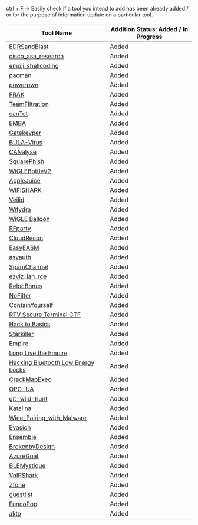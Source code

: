 ctrl + F => Easily check if a tool you intend to add has been already added / or for the purpose of information update on a particular tool.

|   Tool Name           | Addition Status: Added / In Progress                    |
|-----------------------|---------------------------------------------------------|
| [EDRSandBlast](https://github.com/DefconParrot/DefconArsenalTools/blob/main/exploitation/DC30/EDRSandBlast.md) |      Added |
| [cisco_asa_research](https://github.com/DefconParrot/DefconArsenalTools/blob/main/exploitation/DC30/cisco_asa_research.md) | Added  |
| [emoji_shellcoding](https://github.com/DefconParrot/DefconArsenalTools/blob/main/exploitation/DC30/emoji_shellcoding.md)     |      Added                            |
| [pacman](https://github.com/DefconParrot/DefconArsenalTools/blob/main/exploitation/DC30/pacman.md) | Added |
| [powerpwn](https://github.com/DefconParrot/DefconArsenalTools/blob/main/exploitation/DC30/powerpwn.md) | Added |
| [FRAK](https://github.com/DefconParrot/DefconArsenalTools/blob/main/frameworks/DC20/FRAK.md) | Added |
| [TeamFiltration](https://github.com/DefconParrot/DefconArsenalTools/blob/main/frameworks/DC30/TeamFiltration.md) | Added |
| [canTot](https://github.com/DefconParrot/DefconArsenalTools/blob/main/frameworks/DC30/canTot.md) | Added |
| [EMBA](https://github.com/DefconParrot/DefconArsenalTools/blob/main/hardening/DC30/EMBA.md) | Added |
| [Gatekeyper](https://github.com/DefconParrot/DefconArsenalTools/blob/main/lock_picking/DC26/Gatekeyper.md) | Added |
| [BULA-Virus](https://github.com/DefconParrot/DefconArsenalTools/blob/main/malware_research/DC30/BULA-Virus.md) | Added |
| [CANalyse](https://github.com/DefconParrot/DefconArsenalTools/blob/main/network_attacks/DC30/CANalyse.md) | Added |
| [SquarePhish](https://github.com/DefconParrot/DefconArsenalTools/blob/main/phishing/DC30/SquarePhish.md) | Added |
| [WiGLEBottleV2](https://github.com/DefconParrot/DefconArsenalTools/blob/main/radio-frequency/DC31/BT-BLE/AppleJuice.md) | Added |
| [AppleJuice](https://github.com/DefconParrot/DefconArsenalTools/blob/main/radio-frequency/DC31/wardriving/RPi4_WigleBottle_v2.md) | Added |
| [WIFISHARK](<https://github.com/DefconParrot/DefconArsenalTools/blob/main/radio-frequency/DC31/802.11 WIFI/WIFISHARK.md>) | Added |
| [Veilid](https://github.com/DefconParrot/DefconArsenalTools/blob/main/P2P/DC31/Veilid.md) | Added |
| [Wifydra](https://github.com/DefconParrot/DefconArsenalTools/blob/main/radio-frequency/DC31/wardriving/The_Wifydra.md) | Added |
| [WiGLE Balloon](https://github.com/DefconParrot/DefconArsenalTools/blob/main/radio-frequency/DC31/wardriving/Wigle_Balloon.md) | Added |
| [RFparty](https://github.com/DefconParrot/DefconArsenalTools/blob/main/radio-frequency/DC31/802.11%WIFI/rfparty-xyz.md) | Added |
| [CloudRecon](https://github.com/DefconParrot/DefconArsenalTools/blob/main/network_analysis/DC31/CloudRecon.md) | Added |
| [EasyEASM](https://github.com/DefconParrot/DefconArsenalTools/blob/main/frameworks/DC31/EasyEASM.md) | Added |
| [asyauth](https://github.com/DefconParrot/DefconArsenalTools/blob/main/network_attacks/DC31/asyauth.md) | Added |
| [SpamChannel](https://github.com/DefconParrot/DefconArsenalTools/blob/main/exploitation/DC31/SpamChannel.md) | Added  |
| [ezviz_lan_rce](https://github.com/DefconParrot/DefconArsenalTools/blob/main/network_attacks/DC31/ezviz_lan_rce.md) |Added |
| [RelocBonus](https://github.com/DefconParrot/DefconArsenalTools/blob/main/exploitation/DC26/RelocBonus.md) | Added  |
| [NoFilter](https://github.com/DefconParrot/DefconArsenalTools/blob/main/exploitation/DC31/NoFilter.md) | Added  |
| [ContainYourself](https://github.com/DefconParrot/DefconArsenalTools/blob/main/exploitation/DC31/ContainYourself.md) | Added  |
| [RTV Secure Terminal CTF](https://github.com/DefconParrot/DefconArsenalTools/blob/main/CTF/DC31/RTV_Secure_Terminal_CTF.md) | Added | 
| [Hack to Basics](https://github.com/DefconParrot/DefconArsenalTools/blob/main/frameworks/DC27/Hack%20to%20Basics.md) | Added | 
| [Starkiller](https://github.com/DefconParrot/DefconArsenalTools/blob/main/frameworks/DC28/Starkiller.md) | Added | 
| [Empire](https://github.com/DefconParrot/DefconArsenalTools/blob/main/frameworks/DC30/Empire.md) | Added | 
| [Long Live the Empire](https://github.com/DefconParrot/DefconArsenalTools/blob/main/frameworks/DC31/Long_Live_the_Empire.md) | Added | 
| [Hacking Bluetooth Low Energy Locks](https://github.com/DefconParrot/DefconArsenalTools/blob/main/radio-frequency/DC24/Hacking_BLE_Locks.md) | Added | 
| [CrackMapExec](https://github.com/DefconParrot/DefconArsenalTools/blob/main/network_attacks/DC24/CrackMapExec.md) | Added |
| [OPC-UA](https://github.com/DefconParrot/DefconArsenalTools/blob/main/frameworks/DC31/OPC-UA.md) | Added |
| [git-wild-hunt](https://github.com/DefconParrot/DefconArsenalTools/blob/main/credential_scanning/DC29/git-wild-hunt.md) | Added |
| [Katalina](https://github.com/DefconParrot/DefconArsenalTools/blob/main/malware_research/DC31/Katalina.md) | Added |
| [Wine_Pairing_with_Malware](https://github.com/DefconParrot/DefconArsenalTools/blob/main/malware_research/DC31/Wine_Pairing_with_Malware.md) | Added |
| [Evasion](https://github.com/DefconParrot/DefconArsenalTools/blob/main/Evasion/DC30/AceLdr.md) | Added |
| [Ensemble](https://github.com/DefconParrot/DefconArsenalTools/blob/main/uncategorized/DC31/Ensemble.md) | Added |
| [BrokenbyDesign](https://github.com/DefconParrot/DefconArsenalTools/blob/main/Cloud/DC30/brokenbydesign-azure.md) | Added |
| [AzureGoat](https://github.com/DefconParrot/DefconArsenalTools/blob/main/Cloud/DC30/AzureGoat.md) | Added |
| [BLEMystique](https://github.com/DefconParrot/DefconArsenalTools/blob/main/radio-frequency/DC26/BLEMystique.md) | Added |
| [VoIPShark](https://github.com/DefconParrot/DefconArsenalTools/blob/mainnetwork_analysis/DCChina1/VoIPShark.md) | Added |
| [Zfone](https://github.com/DefconParrot/DefconArsenalTools/blob/mainnetwork_analysis/Telephony/DC15/zphone.md) | Added |
| [guestlist](https://github.com/DefconParrot/DefconArsenalTools/blob/main/exploitation/DC31/guestlist.md) | Added |
| [FuncoPop](https://github.com/DefconParrot/DefconArsenalTools/blob/main/Cloud/DC31/FuncoPop.md) | Added |
| [akto](https://github.com/DefconParrot/DefconArsenalTools/blob/main/frameworks/DC31/akto.md) | Added |